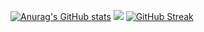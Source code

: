 [![Anurag's GitHub stats](https://github-readme-stats.vercel.app/api?username=nittts)](https://github.com/anuraghazra/github-readme-stats)
![](https://komarev.com/ghpvc/?username=nittts&red)
[![GitHub Streak](https://github-readme-streak-stats.herokuapp.com/?user=DenverCoder1)](https://git.io/streak-stats)
